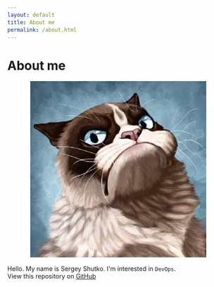 ```yaml
---
layout: default
title: About me
permalink: /about.html
---
```


# About me

<p align="center">
    <img src="assets/img/avatar.jpeg" class="avatar">
</p>

Hello. My name is Sergey Shutko. I'm interested in `DevOps`.<br/>
View this repository on <a href="{{ site.github.repository_url }}">GitHub</a>
